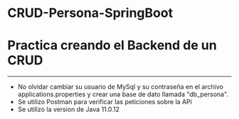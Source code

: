 # CRUD-Persona-SpringBoot

# Practica creando el Backend de un CRUD
-------------------------------------------------------------
- No olvidar cambiar su usuario de MySql y su contraseña en el archivo applications.properties y crear una base de dato llamada "db_persona".
- Se utilizo Postman para verificar las peticiones sobre la APi
- Se utilizo la version de Java 11.0.12
